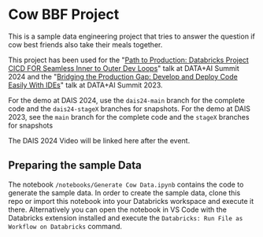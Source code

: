 # Cow BBF Project

This is a sample data engineering project that tries to answer the question if cow best friends also take their meals together. 

This project has been used for the "[Path to Production: Databricks Project CICD FOR Seamless Inner to Outer Dev Loops](https://www.databricks.com/dataaisummit/session/path-production-databricks-project-cicd-seamless-inner-outer-dev-loops)" talk at DATA+AI Summit 2024 and the "[Bridging the Production Gap: Develop and Deploy Code Easily With IDEs](https://www.databricks.com/dataaisummit/session/bridging-production-gap-develop-and-deploy-code-easily-ides/)" talk at DATA+AI Summit 2023.

For the demo at DAIS 2024, use the `dais24-main` branch for the complete code and the `dais24-stageX` branches for snapshots. For the demo at DAIS 2023, see the `main` branch for the complete code and the `stageX` branches for snapshots 

The DAIS 2024 Video will be linked here after the event.

## Preparing the sample Data

The notebook `/notebooks/Generate Cow Data.ipynb` contains the code to generate the sample data. In order to create the sample data, clone this repo or import this notebook into your Databricks workspace and execute it there. Alternatively you can open the notebook in VS Code with the Databricks extension installed and execute the `Databricks: Run File as Workflow on Databricks` command.